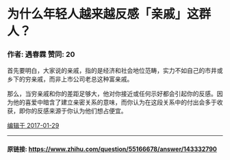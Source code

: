 # 为什么年轻人越来越反感「亲戚」这群人？
### 作者: 遇春霖  赞同: 20
首先要明白，大家说的亲戚，指的是经济和社会地位范畴，实力不如自己的市井或乡下的穷亲戚，而非上市公司老总这种富亲戚。  
  
  
那么，当穷亲戚和你的差距足够大，他对你接近或任何示好都会引起你的反感。因为他的喜爱中暗含了建立亲密关系的意味，而你认为在这段关系中的付出会多于收获，即你的反感来源于你认为他们想占便宜。

[ 编辑于 2017-01-29  ](/question/55166678/answer/143332790)


---
#### 原链接: https://www.zhihu.com/question/55166678/answer/143332790